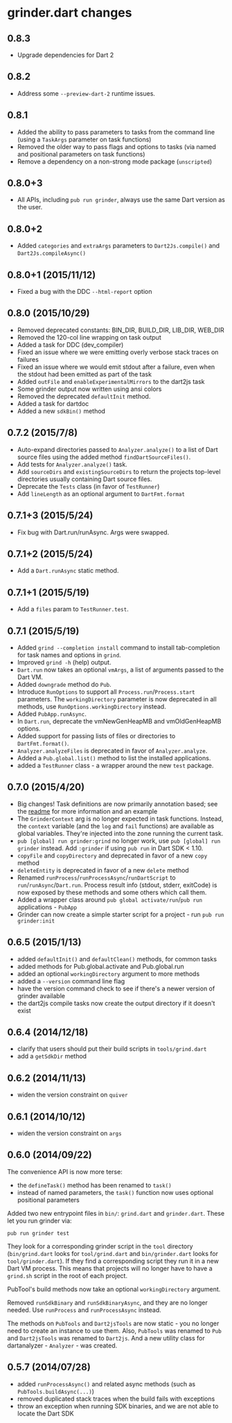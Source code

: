 # grinder.dart changes

## 0.8.3
- Upgrade dependencies for Dart 2

## 0.8.2
- Address some `--preview-dart-2` runtime issues.

## 0.8.1
- Added the ability to pass parameters to tasks from the command line (using
  a `TaskArgs` parameter on task functions)
- Removed the older way to pass flags and options to tasks (via named and
  positional parameters on task functions)
- Remove a dependency on a non-strong mode package (`unscripted`)

## 0.8.0+3
- All APIs, including `pub run grinder`, always use the same Dart version as the
  user.

## 0.8.0+2
- Added `categories` and `extraArgs` parameters to `Dart2Js.compile()` and
  `Dart2Js.compileAsync()`

## 0.8.0+1 (2015/11/12)
- Fixed a bug with the DDC `--html-report` option

## 0.8.0 (2015/10/29)
- Removed deprecated constants: BIN_DIR, BUILD_DIR, LIB_DIR, WEB_DIR
- Removed the 120-col line wrapping on task output
- Added a task for DDC (dev_compiler)
- Fixed an issue where we were emitting overly verbose stack traces on failures
- Fixed an issue where we would emit stdout after a failure, even when the stdout
  had been emitted as part of the task
- Added `outFile` and `enableExperimentalMirrors` to the dart2js task
- Some grinder output now written using ansi colors
- Removed the deprecated `defaultInit` method.
- Added a task for dartdoc
- Added a new `sdkBin()` method

## 0.7.2 (2015/7/8)
- Auto-expand directories passed to `Analyzer.analyze()` to a list of Dart
  source files using the added method `findDartSourceFiles()`.
- Add tests for `Analyzer.analyze()` task.
- Add `sourceDirs` and `existingSourceDirs` to return the projects top-level
  directories usually containing Dart source files.
- Deprecate the `Tests` class (in favor of `TestRunner`)
- Add `lineLength` as an optional argument to `DartFmt.format`

## 0.7.1+3 (2015/5/24)
- Fix bug with Dart.run/runAsync. Args were swapped.

## 0.7.1+2 (2015/5/24)
- Add a `Dart.runAsync` static method.

## 0.7.1+1 (2015/5/19)
- Add a `files` param to `TestRunner.test`.

## 0.7.1 (2015/5/19)
- Added `grind --completion install` command to install tab-completion for task names
  and options in `grind`.
- Improved `grind -h` (help) output.
- `Dart.run` now takes an optional `vmArgs`, a list of arguments passed to the Dart VM.
- Added `downgrade` method do `Pub`.
- Introduce `RunOptions` to support all `Process.run`/`Process.start`
  parameters. The `workingDirectory` parameter is now deprecated in all methods,
  use `RunOptions.workingDirectory` instead.
- Added `PubApp.runAsync`.
- In `Dart.run`, deprecate the vmNewGenHeapMB and vmOldGenHeapMB options.
- Added support for passing lists of files or directories to `DartFmt.format()`.
- `Analyzer.analyzeFiles` is deprecated in favor of `Analyzer.analyze`.
- Added a `Pub.global.list()` method to list the installed applications.
- added a `TestRunner` class - a wrapper around the new `test` package.

## 0.7.0 (2015/4/20)
- Big changes! Task definitions are now primarily annotation based; see the
  [readme](https://github.com/google/grinder.dart) for more information and an example
- The `GrinderContext` arg is no longer expected in task functions. Instead, the
  `context` variable (and the `log` and `fail` functions) are available as global
  variables. They're injected into the zone running the current task.
- `pub [global] run grinder:grind` no longer work, use
  `pub [global] run grinder` instead.  Add `:grinder` if using `pub run` in Dart SDK < 1.10.
- `copyFile` and `copyDirectory` and deprecated in favor of a new `copy` method
- `deleteEntity` is deprecated in favor of a new `delete` method
- Renamed `runProcess`/`runProcessAsync`/`runDartScript` to `run`/`runAsync`/`Dart.run`.
  Process result info (stdout, stderr, exitCode) is now exposed by these
  methods and some others which call them.
- Added a wrapper class around `pub global activate/run`/`pub run` applications - `PubApp`
- Grinder can now create a simple starter script for a project - run `pub run grinder:init`

## 0.6.5 (2015/1/13)
- added `defaultInit()` and `defaultClean()` methods, for common tasks
- added methods for Pub.global.activate and Pub.global.run
- added an optional `workingDirectory` argument to more methods
- added a `--version` command line flag
- have the version command check to see if there's a newer version of grinder
  available
- the dart2js compile tasks now create the output directory if it doesn't exist

## 0.6.4 (2014/12/18)
- clarify that users should put their build scripts in `tools/grind.dart`
- add a `getSdkDir` method

## 0.6.2 (2014/11/13)

- widen the version constraint on `quiver`

## 0.6.1 (2014/10/12)

- widen the version constraint on `args`

## 0.6.0 (2014/09/22)

The convenience API is now more terse:
- the `defineTask()` method has been renamed to `task()`
- instead of named parameters, the `task()` function now uses optional
  positional parameters

Added two new entrypoint files in `bin/`: `grind.dart` and `grinder.dart`. These
let you run grinder via:

    pub run grinder test

They look for a corresponding grinder script in the `tool` directory
(`bin/grind.dart` looks for `tool/grind.dart` and `bin/grinder.dart` looks for
`tool/grinder.dart`). If they find a corresponding script they run it in a new
Dart VM process. This means that projects will no longer have to have a
`grind.sh` script in the root of each project.

PubTool's build methods now take an optional `workingDirectory` argument.

Removed `runSdkBinary` and `runSdkBinaryAsync`, and they are no longer needed.
Use `runProcess` and `runProcessAsync` instead.

The methods on `PubTools` and `Dart2jsTools` are now static - you no longer need
to create an instance to use them. Also, `PubTools` was renamed to `Pub` and
`Dart2jsTools` was renamed to `Dart2js`. And a new utility class for
dartanalyzer - `Analyzer` - was created.

## 0.5.7 (2014/07/28)

- added `runProcessAsync()` and related async methods (such as
  `PubTools.buildAsync(...)`)
- removed duplicated stack traces when the build fails with exceptions
- throw an exception when running SDK binaries, and we are not able to locate
  the Dart SDK
